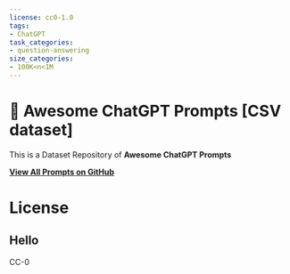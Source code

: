 ```yaml
---
license: cc0-1.0
tags:
- ChatGPT
task_categories:
- question-answering
size_categories:
- 100K<n<1M
---
```

<p align="center"><h1>🧠 Awesome ChatGPT Prompts [CSV dataset]</h1></p>

This is a Dataset Repository of **Awesome ChatGPT Prompts**

**[View All Prompts on GitHub](https://github.com/f/awesome-chatgpt-prompts)**

# License
## Hello
CC-0